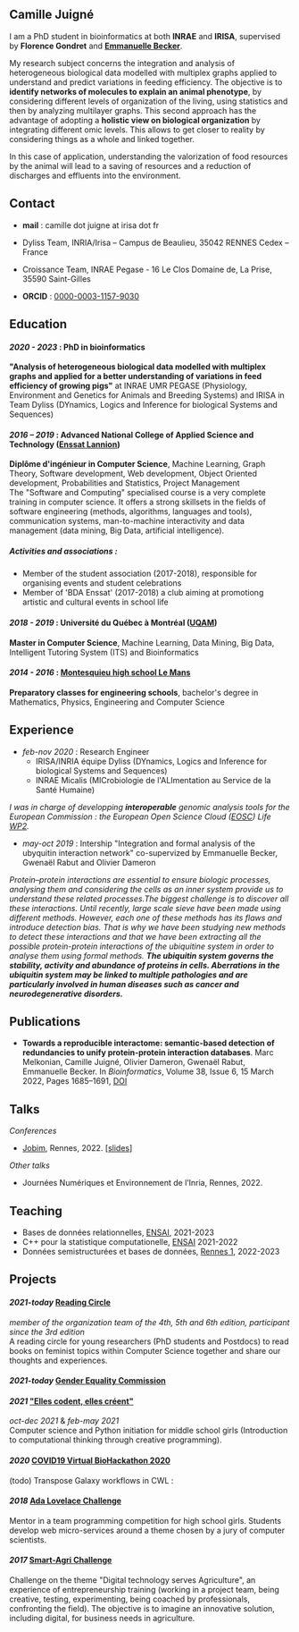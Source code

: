 ## Camille Juigné

I am a PhD student in bioinformatics at both **INRAE** and **IRISA**, supervised by **Florence Gondret** and **[Emmanuelle Becker](https://www-dyliss.irisa.fr/team-members/emmanuelle-becker/)**.

My research subject concerns the integration and analysis of heterogeneous biological data modelled with multiplex graphs applied to understand and predict variations in feeding efficiency. The objective is to **identify networks of molecules to explain an animal phenotype**, by considering different levels of organization of the living, using statistics and then by analyzing multilayer graphs. This second approach has the advantage of adopting a **holistic view on biological organization** by integrating different omic levels. This allows to get closer to reality by considering things as a whole and linked together. 

In this case of application, understanding the valorization of food resources by the animal will lead to a saving of resources and a reduction of discharges and effluents into the environment. 

## Contact
 - **mail** : camille dot juigne at irisa dot fr

 - Dyliss Team, INRIA/Irisa – Campus de Beaulieu, 35042 RENNES Cedex – France
 - Croissance Team, INRAE Pegase - 16 Le Clos Domaine de, La Prise, 35590 Saint-Gilles
 
 - **ORCID** : [0000-0003-1157-9030](https://orcid.org/0000-0003-1157-9030)

## Education
#### *2020 - 2023* : PhD in bioinformatics 
**"Analysis of heterogeneous biological data modelled with multiplex graphs and applied for a better understanding of variations in feed efficiency of growing pigs"** at INRAE UMR PEGASE (Physiology, Environment and Genetics for Animals and Breeding Systems) and IRISA in Team Dyliss (DYnamics, Logics and Inference for biological Systems and Sequences)

#### *2016 – 2019* : Advanced National College of Applied Science and Technology ([Enssat Lannion](http://www.enssat.fr/))
**Diplôme d'ingénieur in Computer Science**, Machine Learning, Graph Theory, Software development, Web development, Object Oriented development, Probabilities and Statistics, Project Management
<br/>
The "Software and Computing" specialised course is a very complete training in computer science. It offers a strong skillsets in the fields of software engineering (methods, algorithms, languages and tools), communication systems, man-to-machine interactivity and data management (data mining, Big Data, artificial intelligence).
##### Activities and associations : 
  - Member of the student association (2017-2018), responsible for organising events and student celebrations
  - Member of 'BDA Enssat' (2017-2018) a club aiming at promotiong artistic and cultural events in school life 

#### *2018 - 2019* : Université du Québec à Montréal ([UQAM](https://etudier.uqam.ca/programme?code=2283))
**Master in Computer Science**, Machine Learning, Data Mining, Big Data, Intelligent Tutoring System (ITS) and Bioinformatics

#### *2014 - 2016* : [Montesquieu high school Le Mans](https://montesquieu.paysdelaloire.e-lyco.fr/classes-preparatoires/cpge-scientifiques/)
**Preparatory classes for engineering schools**, bachelor's degree in Mathematics, Physics, Engineering and Computer Science

## Experience
- *feb-nov 2020* : Research Engineer
  -  IRISA/INRIA équipe Dyliss (DYnamics, Logics and Inference for biological Systems and Sequences)
  - INRAE Micalis (MICrobiologie de l'ALImentation au Service de la Santé Humaine) 
  
*I was in charge of developping **interoperable** genomic analysis tools for the European Commission : the European Open Science Cloud ([EOSC](https://www.eosc-life.eu/about/)) Life [WP2](https://forum.eosc-life.eu/t/eosc-life-wp2-roadmap/31).*
 
-  *may-oct 2019* : Intership
"Integration and formal analysis of the ubyquitin interaction network" co-supervized by Emmanuelle Becker, Gwenaël Rabut and Olivier Dameron

*Protein–protein interactions are essential to ensure biologic processes, analysing them and considering the cells as an inner system provide us to understand these related processes.The biggest challenge is to discover all these interactions. Until recently, large scale sieve have been made using different methods. However, each one of these methods has its flaws and introduce detection bias. That is why we have been studying new methods to detect these interactions and that we have been extracting all the possible protein-protein interactions of the ubiquitine system in order to analyse them using formal methods.
**The ubiquitin system governs the stability, activity and abundance of proteins in cells. Aberrations in the ubiquitin system may be linked to multiple pathologies and are particularly involved in human diseases such as cancer and neurodegenerative disorders.***

## Publications
- __Towards a reproducible interactome: semantic-based detection of redundancies to unify protein-protein interaction databases__. Marc Melkonian, Camille Juigné, Olivier Dameron, Gwenaël Rabut, Emmanuelle Becker. In _Bioinformatics_, Volume 38, Issue 6, 15 March 2022, Pages 1685–1691, [DOI](https://doi.org/10.1093/bioinformatics/btac013)

## Talks
*Conferences*
- [Jobim](https://jobim2022.sciencesconf.org/), Rennes, 2022. [[slides](https://hal.archives-ouvertes.fr/hal-03752473v1)]

*Other talks*
- Journées Numériques et Environnement de l’Inria, Rennes, 2022.

## Teaching
- Bases de données relationnelles, [ENSAI](https://ensai.fr/), 2021-2023
- C++ pour la statistique computationelle, [ENSAI](https://ensai.fr/) 2021-2022
- Données semistructurées et bases de données, [Rennes 1](https://istic.univ-rennes1.fr/), 2022-2023


## Projects

#### *2021-today* [Reading Circle](https://egalite-fh.irisa.fr/realisations/cercle-de-lecture/)
  *member of the organization team of the 4th, 5th and 6th edition, participant since the 3rd edition* <br>
  A reading circle for young researchers (PhD students and Postdocs) to read books on feminist topics within Computer Science together and share our thoughts and experiences.
#### *2021-today* [Gender Equality Commission](https://egalite-fh.irisa.fr/)
#### *2021*  ["Elles codent, elles créent"](https://lclc-rennes.irisa.fr/)
  *oct-dec 2021* & *feb-may 2021* <br>
  Computer science and Python initiation for middle school girls (Introduction to computational thinking through creative programming).
#### *2020*  [COVID19 Virtual BioHackathon 2020](https://github.com/virtual-biohackathons/covid-19-bh20/wiki)
  (todo) Transpose Galaxy workflows in CWL : 
#### *2018*  [Ada Lovelace Challenge](https://adalovelace.ledantec-numerique.fr/)
  Mentor in a team programming competition for high school girls. Students develop web micro-services around a theme chosen by a jury of computer scientists. 
#### *2017*  [Smart-Agri Challenge](http://www.smartagri.bzh/)
 Challenge on the theme "Digital technology serves Agriculture", an experience of entrepreneurship training (working in a project team, being creative, testing, experimenting, being coached by professionals, confronting the field). The objective is to imagine an innovative solution, including digital, for business needs in agriculture.
